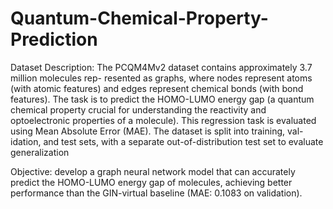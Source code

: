 # Quantum-Chemical-Property-Prediction

Dataset Description: The PCQM4Mv2 dataset contains approximately 3.7 million molecules rep- resented as graphs, where nodes represent atoms (with atomic features) and edges represent chemical bonds (with bond features). The task is to predict the HOMO-LUMO energy gap (a quantum chemical property crucial for understanding the reactivity and optoelectronic properties of a molecule). This regression task is evaluated using Mean Absolute Error (MAE). The dataset is split into training, val- idation, and test sets, with a separate out-of-distribution test set to evaluate generalization

Objective: develop a graph neural network model that can accurately predict the
HOMO-LUMO energy gap of molecules, achieving better performance than the GIN-virtual baseline
(MAE: 0.1083 on validation).


